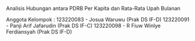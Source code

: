 Analisis Hubungan antara PDRB Per Kapita dan Rata-Rata Upah Bulanan

Anggota Kelompok :
123220083 - Josua Waruwu (Prak DS IF-D)
123220091 - Panji Arif Jafarudin (Prak DS IF-C)
123220098 - R Fiuw Winlye Ferdiansyah (Prak DS IF-D)
